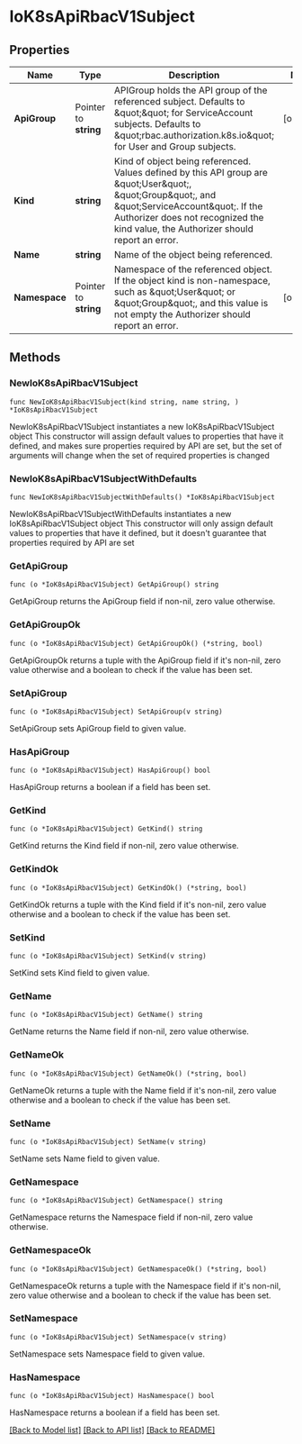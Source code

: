 # IoK8sApiRbacV1Subject

## Properties

Name | Type | Description | Notes
------------ | ------------- | ------------- | -------------
**ApiGroup** | Pointer to **string** | APIGroup holds the API group of the referenced subject. Defaults to \&quot;\&quot; for ServiceAccount subjects. Defaults to \&quot;rbac.authorization.k8s.io\&quot; for User and Group subjects. | [optional] 
**Kind** | **string** | Kind of object being referenced. Values defined by this API group are \&quot;User\&quot;, \&quot;Group\&quot;, and \&quot;ServiceAccount\&quot;. If the Authorizer does not recognized the kind value, the Authorizer should report an error. | 
**Name** | **string** | Name of the object being referenced. | 
**Namespace** | Pointer to **string** | Namespace of the referenced object.  If the object kind is non-namespace, such as \&quot;User\&quot; or \&quot;Group\&quot;, and this value is not empty the Authorizer should report an error. | [optional] 

## Methods

### NewIoK8sApiRbacV1Subject

`func NewIoK8sApiRbacV1Subject(kind string, name string, ) *IoK8sApiRbacV1Subject`

NewIoK8sApiRbacV1Subject instantiates a new IoK8sApiRbacV1Subject object
This constructor will assign default values to properties that have it defined,
and makes sure properties required by API are set, but the set of arguments
will change when the set of required properties is changed

### NewIoK8sApiRbacV1SubjectWithDefaults

`func NewIoK8sApiRbacV1SubjectWithDefaults() *IoK8sApiRbacV1Subject`

NewIoK8sApiRbacV1SubjectWithDefaults instantiates a new IoK8sApiRbacV1Subject object
This constructor will only assign default values to properties that have it defined,
but it doesn't guarantee that properties required by API are set

### GetApiGroup

`func (o *IoK8sApiRbacV1Subject) GetApiGroup() string`

GetApiGroup returns the ApiGroup field if non-nil, zero value otherwise.

### GetApiGroupOk

`func (o *IoK8sApiRbacV1Subject) GetApiGroupOk() (*string, bool)`

GetApiGroupOk returns a tuple with the ApiGroup field if it's non-nil, zero value otherwise
and a boolean to check if the value has been set.

### SetApiGroup

`func (o *IoK8sApiRbacV1Subject) SetApiGroup(v string)`

SetApiGroup sets ApiGroup field to given value.

### HasApiGroup

`func (o *IoK8sApiRbacV1Subject) HasApiGroup() bool`

HasApiGroup returns a boolean if a field has been set.

### GetKind

`func (o *IoK8sApiRbacV1Subject) GetKind() string`

GetKind returns the Kind field if non-nil, zero value otherwise.

### GetKindOk

`func (o *IoK8sApiRbacV1Subject) GetKindOk() (*string, bool)`

GetKindOk returns a tuple with the Kind field if it's non-nil, zero value otherwise
and a boolean to check if the value has been set.

### SetKind

`func (o *IoK8sApiRbacV1Subject) SetKind(v string)`

SetKind sets Kind field to given value.


### GetName

`func (o *IoK8sApiRbacV1Subject) GetName() string`

GetName returns the Name field if non-nil, zero value otherwise.

### GetNameOk

`func (o *IoK8sApiRbacV1Subject) GetNameOk() (*string, bool)`

GetNameOk returns a tuple with the Name field if it's non-nil, zero value otherwise
and a boolean to check if the value has been set.

### SetName

`func (o *IoK8sApiRbacV1Subject) SetName(v string)`

SetName sets Name field to given value.


### GetNamespace

`func (o *IoK8sApiRbacV1Subject) GetNamespace() string`

GetNamespace returns the Namespace field if non-nil, zero value otherwise.

### GetNamespaceOk

`func (o *IoK8sApiRbacV1Subject) GetNamespaceOk() (*string, bool)`

GetNamespaceOk returns a tuple with the Namespace field if it's non-nil, zero value otherwise
and a boolean to check if the value has been set.

### SetNamespace

`func (o *IoK8sApiRbacV1Subject) SetNamespace(v string)`

SetNamespace sets Namespace field to given value.

### HasNamespace

`func (o *IoK8sApiRbacV1Subject) HasNamespace() bool`

HasNamespace returns a boolean if a field has been set.


[[Back to Model list]](../README.md#documentation-for-models) [[Back to API list]](../README.md#documentation-for-api-endpoints) [[Back to README]](../README.md)


